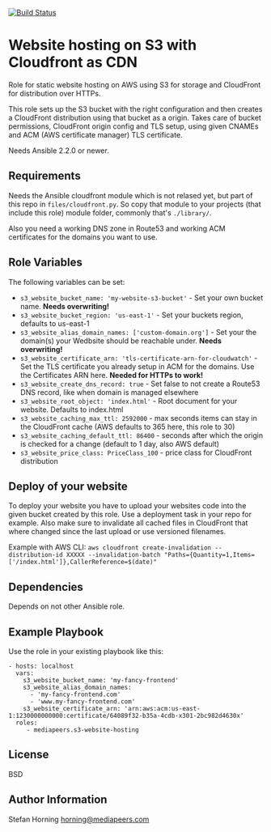 [![Build Status](https://travis-ci.org/mediapeers/ansible-role-s3-website-hosting.svg?branch=master)](https://travis-ci.org/mediapeers/ansible-role-s3-website-hosting)

# Website hosting on S3 with Cloudfront as CDN
Role for static website hosting on AWS using S3 for storage and CloudFront for distribution over HTTPs.

This role sets up the S3 bucket with the right configuration and then creates a CloudFront distribution using that bucket as a origin.
Takes care of bucket permissions, CloudFront origin config and TLS setup, using given CNAMEs and ACM (AWS certificate manager) TLS certificate.

Needs Ansible 2.2.0 or newer.

## Requirements
Needs the Ansible cloudfront module which is not relased yet, but part of this repo in `files/cloudfront.py`.
So copy that module to your projects (that include this role) module folder, commonly that's `./library/`.

Also you need a working DNS zone in Route53 and working ACM certificates for the domains you want to use.

## Role Variables
The following variables can be set:

- `s3_website_bucket_name: 'my-website-s3-bucket'` - Set your own bucket name. **Needs overwriting!**
- `s3_website_bucket_region: 'us-east-1'` - Set your buckets region, defaults to us-east-1
- `s3_website_alias_domain_names: ['custom-domain.org']` - Set your the domain(s) your Wedbsite should be reachable under. **Needs overwriting!**
- `s3_website_certificate_arn: 'tls-certificate-arn-for-cloudwatch'` - Set the TLS certificate you already setup in ACM for the domains. Use the Certificates ARN here. **Needed for HTTPs to work!**
- `s3_website_create_dns_record: true` - Set false to not create a Route53 DNS record, like when domain is managed elsewhere
- `s3_website_root_object: 'index.html'` - Root document for your website. Defaults to index.html
- `s3_website_caching_max_ttl: 2592000` -  max seconds items can stay in the CloudFront cache (AWS defaults to 365 here, this role to 30)
- `s3_website_caching_default_ttl: 86400` - seconds after which the origin is checked for a change (default to 1 day, also AWS default)
- `s3_website_price_class: PriceClass_100` - price class for CloudFront distribution

## Deploy of your website
To deploy your website you have to upload your websites code into the given bucket created by this role.
Use a deployment task in your repo for example. Also make sure to invalidate all cached files in CloudFront that where changed since the
last upload or use versioned filenames.

Example with AWS CLI:
`aws cloudfront create-invalidation --distribution-id XXXXX --invalidation-batch "Paths={Quantity=1,Items=['/index.html']},CallerReference=$(date)"`

## Dependencies
Depends on not other Ansible role.

## Example Playbook
Use the role in your existing playbook like this:

    - hosts: localhost
      vars:
        s3_website_bucket_name: 'my-fancy-frontend'
        s3_website_alias_domain_names:
          - 'my-fancy-frontend.com'
          - 'www.my-fancy-frontend.com'
        s3_website_certificate_arn: 'arn:aws:acm:us-east-1:1230000000000:certificate/64089f32-b35a-4cdb-x301-2bc982d4630x'
      roles:
         - mediapeers.s3-website-hosting

## License
BSD

## Author Information
Stefan Horning <horning@mediapeers.com>
